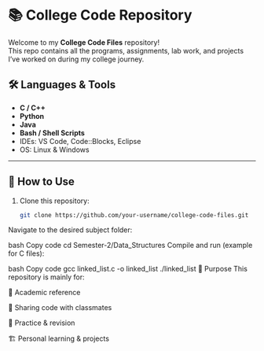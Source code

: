 # 📚 College Code Repository

Welcome to my **College Code Files** repository!  
This repo contains all the programs, assignments, lab work, and projects I’ve worked on during my college journey.  

## 🛠️ Languages & Tools

- **C / C++**
- **Python**
- **Java**
- **Bash / Shell Scripts**
- IDEs: VS Code, Code::Blocks, Eclipse  
- OS: Linux & Windows

---

## 🚀 How to Use

1. Clone this repository:
   ```bash
   git clone https://github.com/your-username/college-code-files.git
Navigate to the desired subject folder:

bash
Copy code
cd Semester-2/Data_Structures
Compile and run (example for C files):

bash
Copy code
gcc linked_list.c -o linked_list
./linked_list
📘 Purpose
This repository is mainly for:

📖 Academic reference

📝 Sharing code with classmates

🔎 Practice & revision

🏗️ Personal learning & projects
